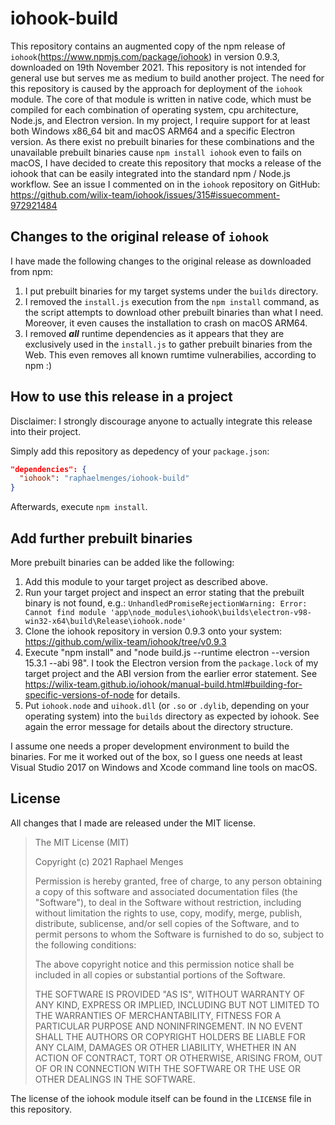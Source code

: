 # iohook-build

This repository contains an augmented copy of the npm release of `iohook`(<https://www.npmjs.com/package/iohook>) in version 0.9.3, downloaded on 19th November 2021. This repository is not intended for general use but serves me as medium to build another project. The need for this repository is caused by the approach for deployment of the `iohook` module. The core of that module is written in native code, which must be compiled for each combination of operating system, cpu architecture, Node.js, and Electron version. In my project, I require support for at least both Windows x86_64 bit and macOS ARM64 and a specific Electron version. As there exist no prebuilt binaries for these combinations and the unavailable prebuilt binaries cause `npm install iohook` even to fails on macOS, I have decided to create this repository that mocks a release of the iohook that can be easily integrated into the standard npm / Node.js workflow. See an issue I commented on in the `iohook` repository on GitHub: <https://github.com/wilix-team/iohook/issues/315#issuecomment-972921484>

## Changes to the original release of `iohook`

I have made the following changes to the original release as downloaded from npm:

1. I put prebuilt binaries for my target systems under the `builds` directory.
1. I removed the `install.js` execution from the `npm install` command, as the script attempts to download other prebuilt binaries than what I need. Moreover, it even causes the installation to crash on macOS ARM64.
1. I removed ***all*** runtime dependencies as it appears that they are exclusively used in the `install.js` to gather prebuilt binaries from the Web. This even removes all known rumtime vulnerabilies, according to npm :)

## How to use this release in a project

Disclaimer: I strongly discourage anyone to actually integrate this release into their project.

Simply add this repository as depedency of your `package.json`:

```json
"dependencies": {
  "iohook": "raphaelmenges/iohook-build"
}
```

Afterwards, execute `npm install`.

## Add further prebuilt binaries

More prebuilt binaries can be added like the following:

1. Add this module to your target project as described above.
1. Run your target project and inspect an error stating that the prebuilt binary is not found, e.g.: `UnhandledPromiseRejectionWarning: Error: Cannot find module 'app\node_modules\iohook\builds\electron-v98-win32-x64\build\Release\iohook.node'`
1. Clone the iohook repository in version 0.9.3 onto your system: <https://github.com/wilix-team/iohook/tree/v0.9.3>
1. Execute "npm install" and "node build.js --runtime electron --version 15.3.1 --abi 98". I took the Electron version from the `package.lock` of my target project and the ABI version from the earlier error statement. See <https://wilix-team.github.io/iohook/manual-build.html#building-for-specific-versions-of-node> for details.
1. Put `iohook.node` and `uihook.dll` (or `.so` or `.dylib`, depending on your operating system) into the `builds` directory as expected by iohook. See again the error message for details about the directory structure.

I assume one needs a proper development environment to build the binaries. For me it worked out of the box, so I guess one needs at least Visual Studio 2017 on Windows and Xcode command line tools on macOS.

## License

All changes that I made are released under the MIT license.

> The MIT License (MIT)
>
> Copyright (c) 2021 Raphael Menges
>
> Permission is hereby granted, free of charge, to any person obtaining a copy of this software and associated documentation files (the "Software"), to deal in the Software without restriction, including without limitation the rights to use, copy, modify, merge, publish, distribute, sublicense, and/or sell copies of the Software, and to permit persons to whom the Software is furnished to do so, subject to the following conditions:
>
> The above copyright notice and this permission notice shall be included in all copies or substantial portions of the Software.
>
> THE SOFTWARE IS PROVIDED "AS IS", WITHOUT WARRANTY OF ANY KIND, EXPRESS OR IMPLIED, INCLUDING BUT NOT LIMITED TO THE WARRANTIES OF MERCHANTABILITY, FITNESS FOR A PARTICULAR PURPOSE AND NONINFRINGEMENT. IN NO EVENT SHALL THE AUTHORS OR COPYRIGHT HOLDERS BE LIABLE FOR ANY CLAIM, DAMAGES OR OTHER LIABILITY, WHETHER IN AN ACTION OF CONTRACT, TORT OR OTHERWISE, ARISING FROM, OUT OF OR IN CONNECTION WITH THE SOFTWARE OR THE USE OR OTHER DEALINGS IN THE SOFTWARE.

The license of the iohook module itself can be found in the `LICENSE` file in this repository.
